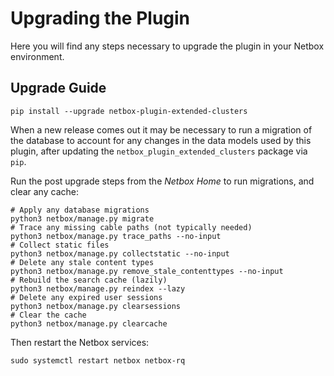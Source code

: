 # Upgrading the Plugin

Here you will find any steps necessary to upgrade the plugin in your Netbox environment.

## Upgrade Guide

```shell
pip install --upgrade netbox-plugin-extended-clusters
```

When a new release comes out it may be necessary to run a migration of the database to account for any changes in the data models used by this plugin,  after updating the `netbox_plugin_extended_clusters` package via `pip`.

Run the post upgrade steps from the _Netbox Home_ to run migrations, and clear any cache:

```shell
# Apply any database migrations
python3 netbox/manage.py migrate
# Trace any missing cable paths (not typically needed)
python3 netbox/manage.py trace_paths --no-input
# Collect static files
python3 netbox/manage.py collectstatic --no-input
# Delete any stale content types
python3 netbox/manage.py remove_stale_contenttypes --no-input
# Rebuild the search cache (lazily)
python3 netbox/manage.py reindex --lazy
# Delete any expired user sessions
python3 netbox/manage.py clearsessions
# Clear the cache
python3 netbox/manage.py clearcache
```

Then restart the Netbox services:

```shell
sudo systemctl restart netbox netbox-rq
```
